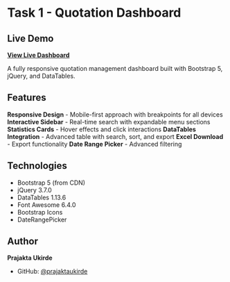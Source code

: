 ﻿# Task 1 - Quotation Dashboard

## Live Demo
 **[View Live Dashboard](https://prajaktaukirde.github.io/Task-1-Dashboard-/)**

A fully responsive quotation management dashboard built with Bootstrap 5, jQuery, and DataTables.

## Features
 **Responsive Design** - Mobile-first approach with breakpoints for all devices
 **Interactive Sidebar** - Real-time search with expandable menu sections
 **Statistics Cards** - Hover effects and click interactions
 **DataTables Integration** - Advanced table with search, sort, and export
 **Excel Download** - Export functionality
 **Date Range Picker** - Advanced filtering

## Technologies
- Bootstrap 5 (from CDN)
- jQuery 3.7.0
- DataTables 1.13.6
- Font Awesome 6.4.0
- Bootstrap Icons
- DateRangePicker

## Author
**Prajakta Ukirde**
- GitHub: [@prajaktaukirde](https://github.com/prajaktaukirde)
